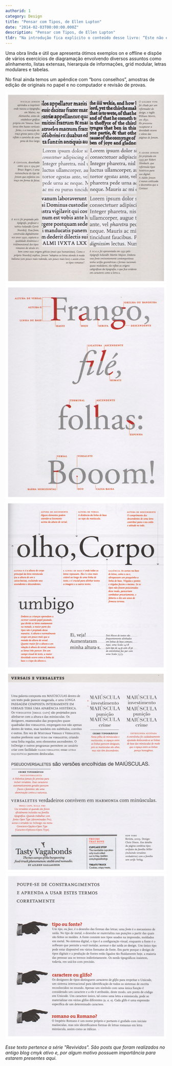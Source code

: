 ```yaml
---
authorid: 1
category: Design
title: "Pensar com Tipos, de Ellen Lupton"
date: "2014-02-03T00:00:00.000Z"
description: "Pensar com Tipos, de Ellen Lupton"
tldr: "Na introdução fica explícito o conteúdo desse livro: “Este não é um livro sobre tipos. É um livro sobre como usá-los.”<br/>Ao ler este livro não encontrará história da tipografia, mas exemplos de como utilizar a tipografia em projetos. Assuntos como entrelinha, kerning, familiaridade entre tipos distintos, lettering, construção de logotipos, letras modulares e fontes bitmap estão presentes."
---
```


Uma obra linda e útil que apresenta ótimos exemplos on e offline e dispõe de vários exercícios de diagramação envolvendo diversos assuntos como alinhamento, listas extensas, hierarquia de informações, grid modular, letras modulares e tabelas.

No final ainda temos um apêndice com “bons conselhos”, amostras de edição de originais no papel e no computador e revisão de provas.

![Exemplos de fontes clássicas e como o resultado final de um bloco de texto se modifica por causa de serifas, espessuras de fontes, kerning, etc](./pensar-com-tipos-paginas_01.png)
![Exemplificação de termos tipográficos, como: Altura de versal, Altura de X, Linha base, serifa, bojo, descendente, ligatura, remate, terminal, entre outros](./pensar-com-tipos-paginas_02.png)
![Explorações sobre altura do texto em relação a linha de base e formato dos caracteres.](./pensar-com-tipos-paginas_03.png)
![Exemplos de utilização de versais e versaletes](./pensar-com-tipos-paginas_04.png)
![Explicação dos termos: tipo ou fonte? caractere ou glifo? romano (em minúsculo) ou Romano (em maiúsculo)](./pensar-com-tipos-paginas_05.png)

_Esse texto pertence a série "Revividos". São posts que foram realizados no antigo blog cmyk ativo e, por algum motivo possuem importância para estarem presentes aqui._
